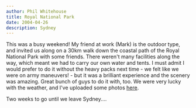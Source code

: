 ```yaml
---
author: Phil Whitehouse
title: Royal National Park
date: 2004-04-26
description: Sydney
---
```


This was a busy weekend! My friend at work (Mark) is the outdoor type, and invited us along on a 30km walk down the coastal path of the Royal National Park with some friends. There weren't many facilities along the way, which meant we had to carry our own water and tents. I must admit I would prefer to do it without the heavy packs next time - we felt like we were on army maneuvers! - but it was a brilliant experience and the scenery was amazing. Great bunch of guys to do it with, too. We were very lucky with the weather, and I've uploaded some photos [here](https://www.flickr.com/photos/philliecasablanca/sets/72177720310119456).

Two weeks to go until we leave Sydney....
